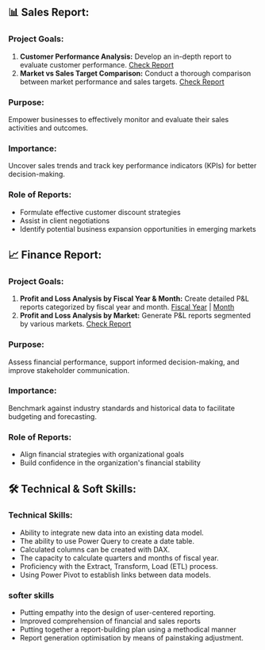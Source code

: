 ## 📊 Sales Report:

### Project Goals:

1. **Customer Performance Analysis:** Develop an in-depth report to evaluate customer performance. [Check Report](https://github.com/Niraj-Mittapelly/Excel_sales_analytics/blob/main/Customer%20performance%20project.pdf)
2. **Market vs Sales Target Comparison:** Conduct a thorough comparison between market performance and sales targets. [Check Report](https://github.com/Niraj-Mittapelly/Excel_sales_analytics/blob/main/Market%20performance%20vs%20Target%20project.pdf)

### Purpose:
Empower businesses to effectively monitor and evaluate their sales activities and outcomes.

### Importance:
Uncover sales trends and track key performance indicators (KPIs) for better decision-making.

### Role of Reports:
- Formulate effective customer discount strategies
- Assist in client negotiations
- Identify potential business expansion opportunities in emerging markets

## 📈 Finance Report:

### Project Goals:

1. **Profit and Loss Analysis by Fiscal Year & Month:** Create detailed P&L reports categorized by fiscal year and month. [Fiscal Year](https://github.com/Niraj-Mittapelly/Excel_sales_analytics/blob/main/P%26L%20Statement%20by%20Fiscal%20Year.pdf) | [Month](https://github.com/Niraj-Mittapelly/Excel_sales_analytics/blob/main/P%26L%20Statement%20by%20month.pdf)
2. **Profit and Loss Analysis by Market:** Generate P&L reports segmented by various markets. [Check Report](https://github.com/Niraj-Mittapelly/Excel_sales_analytics/blob/main/P%26L%20Statement%20by%20Markets.pdf)

### Purpose:
Assess financial performance, support informed decision-making, and improve stakeholder communication.

### Importance:
Benchmark against industry standards and historical data to facilitate budgeting and forecasting.

### Role of Reports:
- Align financial strategies with organizational goals
- Build confidence in the organization's financial stability

## 🛠 Technical & Soft Skills:

### Technical Skills:
- Ability to integrate new data into an existing data model.
- The ability to use Power Query to create a date table.
- Calculated columns can be created with DAX.
- The capacity to calculate quarters and months of fiscal year.
- Proficiency with the Extract, Transform, Load (ETL) process.
- Using Power Pivot to establish links between data models.

### softer skills
- Putting empathy into the design of user-centered reporting.
- Improved comprehension of financial and sales reports
- Putting together a report-building plan using a methodical manner
- Report generation optimisation by means of painstaking adjustment.
